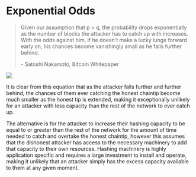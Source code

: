 # Exponential Odds

> Given our assumption that p > q, the probability drops exponentially as the number of blocks the attacker has to catch up with increases. With the odds against him, if he doesn't make a lucky lunge forward early on, his chances become vanishingly small as he falls further behind.
>
> \- Satoshi Nakamoto, Bitcoin Whitepaper

![](<../.gitbook/assets/Theory - Calculations - Exponential Odds.gif>)

It is clear from this equation that as the attacker falls further and further behind, the chances of them ever catching the honest chaintip become much smaller as the honest tip is extended, making it exceptionally unlikely for an attacker with less capacity than the rest of the network to ever catch up.

The alternative is for the attacker to increase their hashing capacity to be equal to or greater than the rest of the network for the amount of time needed to catch and overtake the honest chaintip, however this assumes that the dishonest attacker has access to the necessary machinery to add that capacity to their own resources. Hashing machinery is highly application specific and requires a large investment to install and operate, making it unlikely that an attacker simply has the excess capacity available to them at any given moment.
